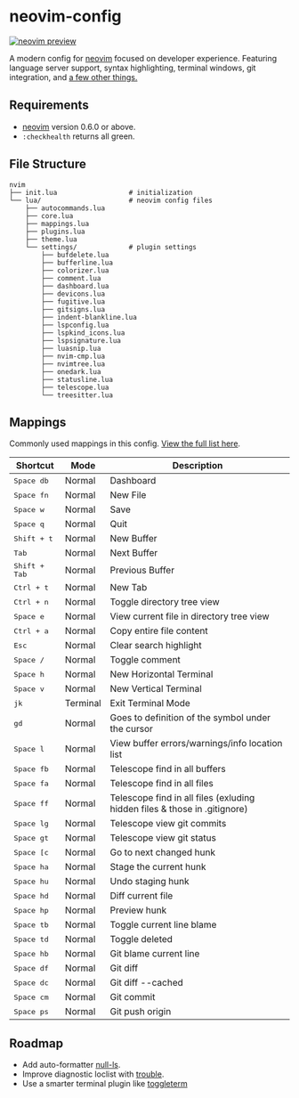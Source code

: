 # neovim-config

[![neovim preview](https://gateway.pinata.cloud/ipfs/QmamHwPGgpDQGRwvR7SVZXmScBxUv43nd6N4QjtUNPgwLK?preview=1 "neovim preview")](https://gateway.pinata.cloud/ipfs/QmamHwPGgpDQGRwvR7SVZXmScBxUv43nd6N4QjtUNPgwLK?preview=1)

A modern config for [neovim](https://neovim.io/) focused on developer experience. Featuring language server support, syntax highlighting, terminal windows, git integration, and [a few other things.](https://github.com/ahashim/neovim-config/blob/main/lua/plugins.lua)

## Requirements

- [neovim](https://neovim.io/) version 0.6.0 or above.
- `:checkhealth` returns all green.

## File Structure

```
nvim
├── init.lua                  # initialization
└── lua/                      # neovim config files
    ├── autocommands.lua
    ├── core.lua
    ├── mappings.lua
    ├── plugins.lua
    ├── theme.lua
    └── settings/             # plugin settings
        ├── bufdelete.lua
        ├── bufferline.lua
        ├── colorizer.lua
        ├── comment.lua
        ├── dashboard.lua
        ├── devicons.lua
        ├── fugitive.lua
        ├── gitsigns.lua
        ├── indent-blankline.lua
        ├── lspconfig.lua
        ├── lspkind_icons.lua
        ├── lspsignature.lua
        ├── luasnip.lua
        ├── nvim-cmp.lua
        ├── nvimtree.lua
        ├── onedark.lua
        ├── statusline.lua
        ├── telescope.lua
        └── treesitter.lua
```

## Mappings

Commonly used mappings in this config. [View the full list here](https://github.com/ahashim/neovim-config/blob/main/lua/mappings.lua#L27).

| Shortcut                  | Mode                  | Description                                                                 |
| ------------------------- | --------------------- | --------------------------------------------------------------------------- |
| <kbd>Space db</kbd>       | Normal                | Dashboard                                                                   |
| <kbd>Space fn</kbd>       | Normal                | New File                                                                    |
| <kbd>Space w</kbd>        | Normal                | Save                                                                        |
| <kbd>Space q</kbd>        | Normal                | Quit                                                                        |
| <kbd>Shift + t</kbd>      | Normal                | New Buffer                                                                  |
| <kbd>Tab</kbd>            | Normal                | Next Buffer                                                                 |
| <kbd>Shift + Tab</kbd>    | Normal                | Previous Buffer                                                             |
| <kbd>Ctrl + t</kbd>       | Normal                | New Tab                                                                     |
| <kbd>Ctrl + n</kbd>       | Normal                | Toggle directory tree view                                                  |
| <kbd>Space e</kbd>        | Normal                | View current file in directory tree view                                    |
| <kbd>Ctrl + a</kbd>       | Normal                | Copy entire file content                                                    |
| <kbd>Esc</kbd>            | Normal                | Clear search highlight                                                      |
| <kbd>Space /</kbd>        | Normal                | Toggle comment                                                              |
| <kbd>Space h</kbd>        | Normal                | New Horizontal Terminal                                                     |
| <kbd>Space v</kbd>        | Normal                | New Vertical Terminal                                                       |
| <kbd>jk</kbd>             | Terminal              | Exit Terminal Mode                                                          |
| <kbd>gd</kbd>             | Normal                | Goes to definition of the symbol under the cursor                           |
| <kbd>Space l</kbd>        | Normal                | View buffer errors/warnings/info location list                              |
| <kbd>Space fb</kbd>       | Normal                | Telescope find in all buffers                                               |
| <kbd>Space fa</kbd>       | Normal                | Telescope find in all files                                                 |
| <kbd>Space ff</kbd>       | Normal                | Telescope find in all files (exluding hidden files & those in .gitignore)   |
| <kbd>Space lg</kbd>       | Normal                | Telescope view git commits                                                  |
| <kbd>Space gt</kbd>       | Normal                | Telescope view git status                                                   |
| <kbd>Space [c</kbd>       | Normal                | Go to next changed hunk                                                     |
| <kbd>Space ha</kbd>       | Normal                | Stage the current hunk                                                      |
| <kbd>Space hu</kbd>       | Normal                | Undo staging hunk                                                           |
| <kbd>Space hd</kbd>       | Normal                | Diff current file                                                           |
| <kbd>Space hp</kbd>       | Normal                | Preview hunk                                                                |
| <kbd>Space tb</kbd>       | Normal                | Toggle current line blame                                                   |
| <kbd>Space td</kbd>       | Normal                | Toggle deleted                                                              |
| <kbd>Space hb</kbd>       | Normal                | Git blame current line                                                      |
| <kbd>Space df</kbd>       | Normal                | Git diff                                                                    |
| <kbd>Space dc</kbd>       | Normal                | Git diff --cached                                                           |
| <kbd>Space cm</kbd>       | Normal                | Git commit                                                                  |
| <kbd>Space ps</kbd>       | Normal                | Git push origin                                                             |

## Roadmap
- Add auto-formatter [null-ls](https://github.com/jose-elias-alvarez/null-ls.nvim).
- Improve diagnostic loclist with [trouble](https://github.com/folke/trouble.nvim).
- Use a smarter terminal plugin like [toggleterm](https://github.com/akinsho/toggleterm.nvim)
